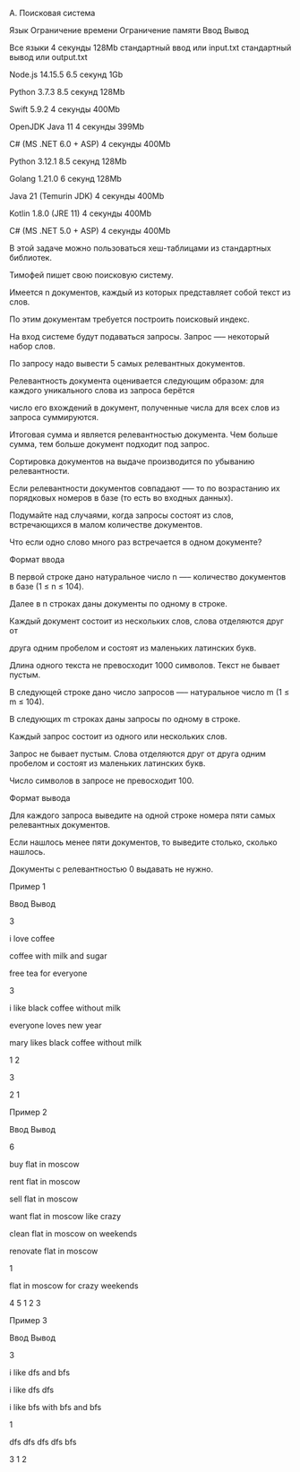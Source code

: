 A. Поисковая система

Язык	Ограничение времени	Ограничение памяти	Ввод	Вывод

Все языки	4 секунды	128Mb	стандартный ввод или input.txt	стандартный вывод или output.txt

Node.js 14.15.5	6.5 секунд	1Gb

Python 3.7.3	8.5 секунд	128Mb

Swift 5.9.2	4 секунды	400Mb

OpenJDK Java 11	4 секунды	399Mb

C# (MS .NET 6.0 + ASP)	4 секунды	400Mb

Python 3.12.1	8.5 секунд	128Mb

Golang 1.21.0	6 секунд	128Mb

Java 21 (Temurin JDK)	4 секунды	400Mb

Kotlin 1.8.0 (JRE 11)	4 секунды	400Mb

C# (MS .NET 5.0 + ASP)	4 секунды	400Mb

В этой задаче можно пользоваться хеш-таблицами из стандартных библиотек.

Тимофей пишет свою поисковую систему.

Имеется n документов, каждый из которых представляет собой текст из слов. 

По этим документам требуется построить поисковый индекс. 

На вход системе будут подаваться запросы. Запрос —– некоторый набор слов. 

По запросу надо вывести 5 самых релевантных документов.

Релевантность документа оценивается следующим образом: для каждого уникального слова из запроса берётся

число его вхождений в документ, полученные числа для всех слов из запроса суммируются. 

Итоговая сумма и является релевантностью документа. Чем больше сумма, тем больше документ подходит под запрос.

Сортировка документов на выдаче производится по убыванию релевантности. 

Если релевантности документов совпадают —– то по возрастанию их порядковых номеров в базе (то есть во входных данных).

Подумайте над случаями, когда запросы состоят из слов, встречающихся в малом количестве документов. 

Что если одно слово много раз встречается в одном документе?

Формат ввода

В первой строке дано натуральное число n —– количество документов в базе (1 ≤ n ≤ 104).

Далее в n строках даны документы по одному в строке. 

Каждый документ состоит из нескольких слов, слова отделяются друг от 

друга одним пробелом и состоят из маленьких латинских букв.

Длина одного текста не превосходит 1000 символов. Текст не бывает пустым.

В следующей строке дано число запросов —– натуральное число m (1 ≤ m ≤ 104).

В следующих m строках даны запросы по одному в строке. 

Каждый запрос состоит из одного или нескольких слов. 

Запрос не бывает пустым. Слова отделяются друг от друга одним пробелом и состоят из маленьких латинских букв.

Число символов в запросе не превосходит 100.

Формат вывода

Для каждого запроса выведите на одной строке номера пяти самых релевантных документов.

Если нашлось менее пяти документов, то выведите столько, сколько нашлось. 

Документы с релевантностью 0 выдавать не нужно.

Пример 1

Ввод	Вывод

3

i love coffee

coffee with milk and sugar

free tea for everyone

3

i like black coffee without milk

everyone loves new year

mary likes black coffee without milk

1 2

3

2 1

Пример 2

Ввод	Вывод

6

buy flat in moscow

rent flat in moscow

sell flat in moscow

want flat in moscow like crazy

clean flat in moscow on weekends

renovate flat in moscow

1

flat in moscow for crazy weekends

4 5 1 2 3

Пример 3

Ввод	Вывод

3

i like dfs and bfs

i like dfs dfs

i like bfs with bfs and bfs

1

dfs dfs dfs dfs bfs

3 1 2

